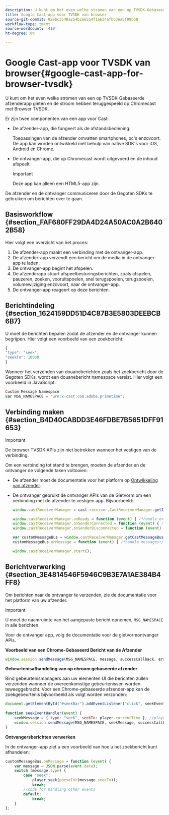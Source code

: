```yaml
---
description: U kunt om het even welke stromen van een op TVSDK-Gebaseerde afzenderapp gieten en de stroom hebben teruggespeeld op Chromecast met Browser TVSDK.
title: Google Cast-app voor TVSDK van browser
source-git-commit: 02ebc3548a254b2a6554f1ab34afbb3ea5f09bb8
workflow-type: tm+mt
source-wordcount: '410'
ht-degree: 0%

---
```


# Google Cast-app voor TVSDK van browser{#google-cast-app-for-browser-tvsdk}

U kunt om het even welke stromen van een op TVSDK-Gebaseerde afzenderapp gieten en de stroom hebben teruggespeeld op Chromecast met Browser TVSDK.

<!--<a id="section_87CE5D6D46F0439EB6E63A742D6DD9C8"></a>-->

Er zijn twee componenten van een app voor Cast:

* De afzender-app, die fungeert als de afstandsbediening.

  Toepassingen van de afzender omvatten smartphones, pc&#39;s enzovoort. De app kan worden ontwikkeld met behulp van native SDK&#39;s voor iOS, Android en Chrome.
* De ontvanger-app, die op Chromecast wordt uitgevoerd en de inhoud afspeelt.

  >[!IMPORTANT]
  >
  >Deze app kan alleen een HTML5-app zijn.

De afzender en de ontvanger communiceren door de Gegoten SDKs te gebruiken om berichten over te gaan.

## Basisworkflow {#section_FAF680FF29DA4D24A50AC0A2B6402B58}

Hier volgt een overzicht van het proces:

1. De afzender-app maakt een verbinding met de ontvanger-app.
1. De afzender-app verzendt een bericht om de media in de ontvanger-app te laden.
1. De ontvanger-app begint het afspelen.
1. De afzenderapp stuurt afspeelbesturingsberichten, zoals afspelen, pauzeren, zoeken, vooruitspoelen, snel terugspoelen, terugspoelen, volumewijziging enzovoort, naar de ontvanger-app.
1. De ontvanger-app reageert op deze berichten.

## Berichtindeling {#section_1624159DD51D4C87B3E5803DEEBCB6B7}

U moet de berichten bepalen zodat de afzender en de ontvanger kunnen begrijpen. Hier volgt een voorbeeld van een zoekbericht:

```js
{ 
"type": "seek", 
"seekTo": 10000 
} 
```

Wanneer het verzenden van douaneberichten zoals het zoekbericht door de Gegoten SDKs, wordt een douanebericht namespace vereist. Hier volgt een voorbeeld in JavaScript:

```js
Custom Message Namespace 
var MSG_NAMESPACE = "urn:x-cast:com.adobe.primetime"; 
```

## Verbinding maken {#section_B4D40CABDD3E46FDBE7B5651DFF91653}

>[!IMPORTANT]
>
>De browser TVSDK APIs zijn niet betrokken wanneer het vestigen van de verbinding.

Om een verbinding tot stand te brengen, moeten de afzender en de ontvanger de volgende taken voltooien:

* De afzender moet de documentatie voor het platform op [Ontwikkeling van afzender](https://developers.google.com/cast/docs/sender_apps).
* De ontvanger gebruikt de ontvanger APIs van de Gietvorm om een verbinding met de afzender te vestigen app. Bijvoorbeeld:

  ```js
  window.castReceiverManager = cast.receiver.CastReceiverManager.getInstance(); 
  
  window.castReceiverManager.onReady = function (event) { /*handle event*/ }; 
  window.castReceiverManager.onSenderConnected = function (event) { /*handle event*/ }; 
  window.castReceiverManager.onSenderDisconnected = function (event) { /*handle event*/ }; 
  
  var customMessageBus = window.castReceiverManager.getCastMessageBus(MSG_NAMESPACE); 
  customMessageBus.onMessage = function (event) { /*handle messages*/ }; 
  
  window.castReceiverManager.start(); 
  ```

## Berichtverwerking {#section_3E4814546F5946C9B3E7A1AE384B4FF8}

Om berichten naar de ontvanger te verzenden, zie de documentatie voor het platform van uw afzender.

>[!IMPORTANT]
>
>U moet de naamruimte van het aangepaste bericht opnemen, `MSG_NAMESPACE` in alle berichten.

Voor de ontvanger app, volg de documentatie voor de gietvormontvanger APIs.

**Voorbeeld van een Chrome-Gebaseerd Bericht van de Afzender**

```js
window.session.sendMessage(MSG_NAMESPACE, message, successCallback, errorCallback); //https://developers.google.com/cast/docs/reference/chrome/chrome.cast.Session#sendMessage
```

**Gebeurtenisafhandeling van op chroom gebaseerde afzender**

Bind gebeurtenismanagers aan uw elementen UI die berichten zullen verzenden wanneer de overeenkomstige gebeurtenissen worden teweeggebracht. Voor een Chrome-gebaseerde afzender-app kan de zoekgebeurtenis bijvoorbeeld als volgt worden verzonden:

```js
document.getElementById("#seekBar").addEventListener("click", seekEventHandler); 
   
function seekEventHandler(event) { 
    seekMessage = { type: "seek", seekTo: player.currentTime }; //player is an instance of AdobePSDK.MediaPlayer 
    window.session.sendMessage(MSG_NAMESPACE, seekMessage, successCallback, errorCallback); 
} 
```

**Ontvangersberichten verwerken**

In de ontvanger-app ziet u een voorbeeld van hoe u het zoekbericht kunt afhandelen:

```js
customMessageBus.onMessage = function (event) { 
    var message = JSON.parse(event.data); 
    switch (message.type) { 
        case "seek":  
            player.seek(parseInt(message.seekTo)); 
            break; 
        //code for handling other events 
        default:  
            break; 
    } 
}; 
```
